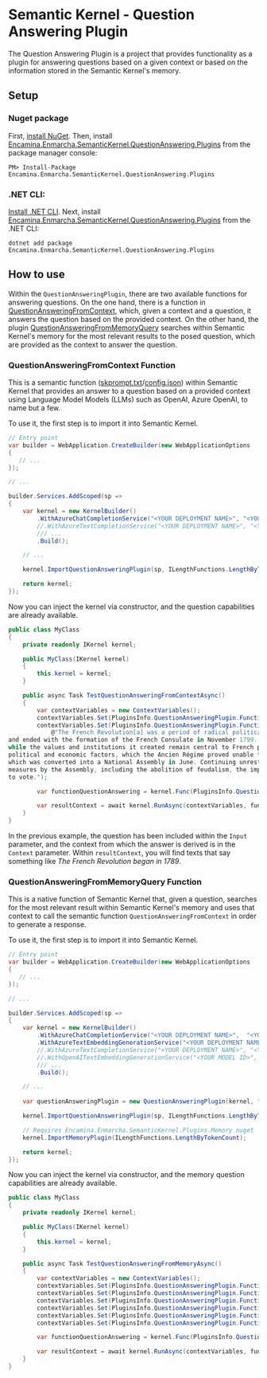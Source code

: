 # Semantic Kernel - Question Answering Plugin

The Question Answering Plugin is a project that provides functionality as a plugin for answering questions based on a given context or based on the information stored in the Semantic Kernel's memory.

## Setup

### Nuget package

First, [install NuGet](http://docs.nuget.org/docs/start-here/installing-nuget). Then, install [Encamina.Enmarcha.SemanticKernel.QuestionAnswering.Plugins](https://www.nuget.org/packages/Encamina.Enmarcha.SemanticKernel.QuestionAnswering.Plugins) from the package manager console:

    PM> Install-Package Encamina.Enmarcha.SemanticKernel.QuestionAnswering.Plugins

### .NET CLI:

[Install .NET CLI](https://learn.microsoft.com/en-us/dotnet/core/tools/). Next, install [Encamina.Enmarcha.SemanticKernel.QuestionAnswering.Plugins](https://www.nuget.org/packages/Encamina.Enmarcha.SemanticKernel.QuestionAnswering.Plugins) from the .NET CLI:

    dotnet add package Encamina.Enmarcha.SemanticKernel.QuestionAnswering.Plugins

## How to use

Within the `QuestionAnsweringPlugin`, there are two available functions for answering questions. On the one hand, there is a function in [QuestionAnsweringFromContext](./Plugins/QuestionAnsweringPlugin/QuestionAnsweringFromContext/skprompt.txt), which, given a context and a question, it answers the question based on the provided context. On the other hand, the plugin [QuestionAnsweringFromMemoryQuery](./Plugins/QuestionAnsweringPlugin.cs) searches within Semantic Kernel's memory for the most relevant results to the posed question, which are provided as the context to answer the question.

### QuestionAnsweringFromContext Function

This is a semantic function ([skprompt.txt](./Plugins/QuestionAnsweringPlugin/QuestionAnsweringFromContext/skprompt.txt)/[config.json](./Plugins/QuestionAnsweringPlugin/QuestionAnsweringFromContext/config.json)) within Semantic Kernel that provides an answer to a question based on a provided context using Language Model Models (LLMs) such as OpenAI, Azure OpenAI, to name but a few.

To use it, the first step is to import it into Semantic Kernel.
```csharp
// Entry point
var builder = WebApplication.CreateBuilder(new WebApplicationOptions
{
   // ...
});

// ... 

builder.Services.AddScoped(sp =>
{
    var kernel = new KernelBuilder()
        .WithAzureChatCompletionService("<YOUR DEPLOYMENT NAME>", "<YOUR AZURE ENDPOINT>", "<YOUR API KEY>", alsoAsTextCompletion: true)
        //.WithAzureTextCompletionService("<YOUR DEPLOYMENT NAME>", "<YOUR AZURE ENDPOINT>", "<YOUR API KEY>")
        /// ...
        .Build();

    // ...

    kernel.ImportQuestionAnsweringPlugin(sp, ILengthFunctions.LengthByTokenCount);

    return kernel;
});
```

Now you can inject the kernel via constructor, and the question capabilities are already available.

```csharp
public class MyClass
{
    private readonly IKernel kernel;

    public MyClass(IKernel kernel)
    {
        this.kernel = kernel;
    }

    public async Task TestQuestionAnsweringFromContextAsync()
    {
        var contextVariables = new ContextVariables();
        contextVariables.Set(PluginsInfo.QuestionAnsweringPlugin.Functions.QuestionAnsweringFromContext.Parameters.Input, "What year was the French Revolution?");
        contextVariables.Set(PluginsInfo.QuestionAnsweringPlugin.Functions.QuestionAnsweringFromContext.Parameters.Context, 
            @"The French Revolution[a] was a period of radical political and societal change in France that began with the Estates General of 1789, 
and ended with the formation of the French Consulate in November 1799. Many of its ideas are considered fundamental principles of liberal democracy,
while the values and institutions it created remain central to French political discourse. Its causes are generally agreed to be a combination of social,
political and economic factors, which the Ancien Régime proved unable to manage. In May 1789, widespread social distress led to the convocation of the Estates General,
which was converted into a National Assembly in June. Continuing unrest culminated in the Storming of the Bastille on 14 July, which led to a series of radical 
measures by the Assembly, including the abolition of feudalism, the imposition of state control over the Catholic Church in France, and extension of the right 
to vote.");

        var functionQuestionAnswering = kernel.Func(PluginsInfo.QuestionAnsweringPlugin.Name, PluginsInfo.QuestionAnsweringPlugin.Functions.QuestionAnsweringFromContext.Name);

        var resultContext = await kernel.RunAsync(contextVariables, functionQuestionAnswering);
    }
}
```
In the previous example, the question has been included within the `Input` parameter, and the context from which the answer is derived is in the `Context` parameter. Within `resultContext`, you will find texts that say something like _The French Revolution began in 1789_.

### QuestionAnsweringFromMemoryQuery Function

This is a native function of Semantic Kernel that, given a question, searches for the most relevant result within Semantic Kernel's memory and uses that context to call the semantic function `QuestionAnsweringFromContext` in order to generate a response.

To use it, the first step is to import it into Semantic Kernel.

```csharp
// Entry point
var builder = WebApplication.CreateBuilder(new WebApplicationOptions
{
   // ...
});

// ... 

builder.Services.AddScoped(sp =>
{
    var kernel = new KernelBuilder()
        .WithAzureChatCompletionService("<YOUR DEPLOYMENT NAME>",  "<YOUR AZURE ENDPOINT>", "<YOUR API KEY>", alsoAsTextCompletion: true)
        .WithAzureTextEmbeddingGenerationService("<YOUR DEPLOYMENT NAME>",  "<YOUR AZURE ENDPOINT>", "<YOUR API KEY>")
        //.WithAzureTextCompletionService("<YOUR DEPLOYMENT NAME>", "<YOUR AZURE ENDPOINT>", "<YOUR API KEY>")
        //.WithOpenAITextEmbeddingGenerationService("<YOUR MODEL ID>", "<YOUR API KEY>", "<YOUR API KEY>")
        /// ...
        .Build();

    // ...
    
    var questionAnsweringPlugin = new QuestionAnsweringPlugin(kernel, "<YOUR DEPLOYMENT NAME>", ILengthFunctions.LengthByTokenCount);

    kernel.ImportQuestionAnsweringPlugin(sp, ILengthFunctions.LengthByTokenCount);

    // Requires Encamina.Enmarcha.SemanticKernel.Plugins.Memory nuget
    kernel.ImportMemoryPlugin(ILengthFunctions.LengthByTokenCount);

    return kernel;
});
```

Now you can inject the kernel via constructor, and the memory question capabilities are already available.

```csharp
public class MyClass
{
    private readonly IKernel kernel;

    public MyClass(IKernel kernel)
    {
        this.kernel = kernel;
    }

    public async Task TestQuestionAnsweringFromMemoryAsync()
    {
        var contextVariables = new ContextVariables();
        contextVariables.Set(PluginsInfo.QuestionAnsweringPlugin.Functions.QuestionAnsweringFromMemoryQuery.Parameters.Question, "What year was the French Revolution?");
        contextVariables.Set(PluginsInfo.QuestionAnsweringPlugin.Functions.QuestionAnsweringFromMemoryQuery.Parameters.CollectionSeparator, ",");
        contextVariables.Set(PluginsInfo.QuestionAnsweringPlugin.Functions.QuestionAnsweringFromMemoryQuery.Parameters.CollectionsStr, "collection-1,collection-2");
        contextVariables.Set(PluginsInfo.QuestionAnsweringPlugin.Functions.QuestionAnsweringFromMemoryQuery.Parameters.MinRelevance, "0.8");
        contextVariables.Set(PluginsInfo.QuestionAnsweringPlugin.Functions.QuestionAnsweringFromMemoryQuery.Parameters.ResultsLimit, "1");
        contextVariables.Set(PluginsInfo.QuestionAnsweringPlugin.Functions.QuestionAnsweringFromMemoryQuery.Parameters.ResponseTokenLimit, "300");

        var functionQuestionAnswering = kernel.Func(PluginsInfo.QuestionAnsweringPlugin.Name, PluginsInfo.QuestionAnsweringPlugin.Functions.QuestionAnsweringFromMemoryQuery.Name);

        var resultContext = await kernel.RunAsync(contextVariables, functionQuestionAnswering);
    }
}
```